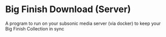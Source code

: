 # Big Finish Download (Server)

A program to run on your subsonic media server (via docker) to keep your Big Finish Collection in sync
